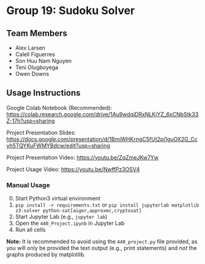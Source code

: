 # Group 19: Sudoku Solver
## Team Members
- Alex Larsen
- Calell Figuerres
- Son Huu Nam Nguyen
- Teni Olugboyega
- Owen Downs

## Usage Instructions
Google Colab Notebook (Recommended): https://colab.research.google.com/drive/1Au9wdqiDRxNLKiYZ_6xCNbStk33Z-17h?usp=sharing

Project Presentation Slides: https://docs.google.com/presentation/d/1BmiWHKrngC5fUt2pi1guOX2G_Ccyh5TQYKuFWMYBdcw/edit?usp=sharing

Project Presentation Video: https://youtu.be/ZqZmeJKw7Yw

Project Usage Video: https://youtu.be/NwffPz3OSV4

### Manual Usage
0. Start Python3 virtual environment
1. `pip install -r requirements.txt` or `pip install jupyterlab matplotlib z3-solver python-sat[aiger,approxmc,cryptosat]`
2. Start Jupyter Lab (e.g., `jupyter lab`)
3. Open the `440_Project.ipynb` in Jupyter Lab
4. Run all cells 

**Note:** It is recommended to avoid using the `440_project.py` file provided, as you will only be provided the text output (e.g., print statements) and *not* the graphs produced by matplotlib.
